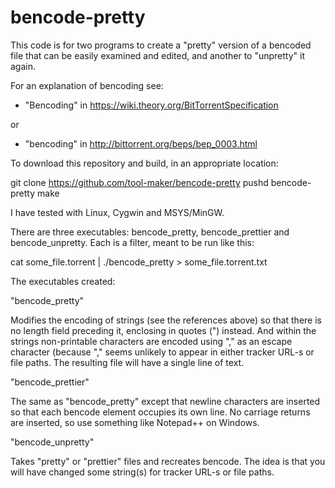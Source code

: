 bencode-pretty
==============

This code is for two programs to create a "pretty" version of a bencoded file
that can be easily examined and edited, and another to "unpretty" it again.

For an explanation of bencoding see:

- "Bencoding" in https://wiki.theory.org/BitTorrentSpecification

or

- "bencoding" in http://bittorrent.org/beps/bep_0003.html

To download this repository and build, in an appropriate location:

git clone https://github.com/tool-maker/bencode-pretty
pushd bencode-pretty
make

I have tested with Linux, Cygwin and MSYS/MinGW.

There are three executables: bencode_pretty, bencode_prettier and bencode_unpretty.
Each is a filter, meant to be run like this:

cat some_file.torrent | ./bencode_pretty > some_file.torrent.txt

The executables created:

"bencode_pretty"

Modifies the encoding of strings (see the references above) so that there is
no length field preceding it, enclosing in quotes (") instead. And within the
strings non-printable characters are encoded using "," as an escape character
(because "," seems unlikely to appear in either tracker URL-s or file paths.
The resulting file will have a single line of text.

"bencode_prettier"

The same as "bencode_pretty" except that newline characters are inserted
so that each bencode element occupies its own line. No carriage returns are
inserted, so use something like Notepad++ on Windows.

"bencode_unpretty"

Takes "pretty" or "prettier" files and recreates bencode. The idea is that
you will have changed some string(s) for tracker URL-s or file paths.
